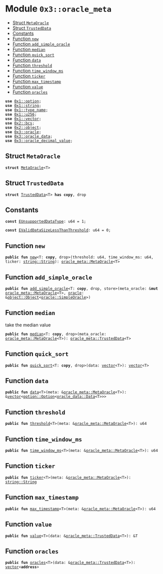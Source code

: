 
<a name="0x3_oracle_meta"></a>

# Module `0x3::oracle_meta`



-  [Struct `MetaOracle`](#0x3_oracle_meta_MetaOracle)
-  [Struct `TrustedData`](#0x3_oracle_meta_TrustedData)
-  [Constants](#@Constants_0)
-  [Function `new`](#0x3_oracle_meta_new)
-  [Function `add_simple_oracle`](#0x3_oracle_meta_add_simple_oracle)
-  [Function `median`](#0x3_oracle_meta_median)
-  [Function `quick_sort`](#0x3_oracle_meta_quick_sort)
-  [Function `data`](#0x3_oracle_meta_data)
-  [Function `threshold`](#0x3_oracle_meta_threshold)
-  [Function `time_window_ms`](#0x3_oracle_meta_time_window_ms)
-  [Function `ticker`](#0x3_oracle_meta_ticker)
-  [Function `max_timestamp`](#0x3_oracle_meta_max_timestamp)
-  [Function `value`](#0x3_oracle_meta_value)
-  [Function `oracles`](#0x3_oracle_meta_oracles)


<pre><code><b>use</b> <a href="">0x1::option</a>;
<b>use</b> <a href="">0x1::string</a>;
<b>use</b> <a href="">0x1::type_name</a>;
<b>use</b> <a href="">0x1::u256</a>;
<b>use</b> <a href="">0x1::vector</a>;
<b>use</b> <a href="">0x2::bcs</a>;
<b>use</b> <a href="">0x2::object</a>;
<b>use</b> <a href="oracle.md#0x3_oracle">0x3::oracle</a>;
<b>use</b> <a href="oracle_data.md#0x3_oracle_data">0x3::oracle_data</a>;
<b>use</b> <a href="oracle_decimal_value.md#0x3_oracle_decimal_value">0x3::oracle_decimal_value</a>;
</code></pre>



<a name="0x3_oracle_meta_MetaOracle"></a>

## Struct `MetaOracle`



<pre><code><b>struct</b> <a href="oracle_meta.md#0x3_oracle_meta_MetaOracle">MetaOracle</a>&lt;T&gt;
</code></pre>



<a name="0x3_oracle_meta_TrustedData"></a>

## Struct `TrustedData`



<pre><code><b>struct</b> <a href="oracle_meta.md#0x3_oracle_meta_TrustedData">TrustedData</a>&lt;T&gt; <b>has</b> <b>copy</b>, drop
</code></pre>



<a name="@Constants_0"></a>

## Constants


<a name="0x3_oracle_meta_EUnsupportedDataType"></a>



<pre><code><b>const</b> <a href="oracle_meta.md#0x3_oracle_meta_EUnsupportedDataType">EUnsupportedDataType</a>: u64 = 1;
</code></pre>



<a name="0x3_oracle_meta_EValidDataSizeLessThanThreshold"></a>



<pre><code><b>const</b> <a href="oracle_meta.md#0x3_oracle_meta_EValidDataSizeLessThanThreshold">EValidDataSizeLessThanThreshold</a>: u64 = 0;
</code></pre>



<a name="0x3_oracle_meta_new"></a>

## Function `new`



<pre><code><b>public</b> <b>fun</b> <a href="oracle_meta.md#0x3_oracle_meta_new">new</a>&lt;T: <b>copy</b>, drop&gt;(threshold: u64, time_window_ms: u64, ticker: <a href="_String">string::String</a>): <a href="oracle_meta.md#0x3_oracle_meta_MetaOracle">oracle_meta::MetaOracle</a>&lt;T&gt;
</code></pre>



<a name="0x3_oracle_meta_add_simple_oracle"></a>

## Function `add_simple_oracle`



<pre><code><b>public</b> <b>fun</b> <a href="oracle_meta.md#0x3_oracle_meta_add_simple_oracle">add_simple_oracle</a>&lt;T: <b>copy</b>, drop, store&gt;(meta_oracle: &<b>mut</b> <a href="oracle_meta.md#0x3_oracle_meta_MetaOracle">oracle_meta::MetaOracle</a>&lt;T&gt;, <a href="oracle.md#0x3_oracle">oracle</a>: &<a href="_Object">object::Object</a>&lt;<a href="oracle.md#0x3_oracle_SimpleOracle">oracle::SimpleOracle</a>&gt;)
</code></pre>



<a name="0x3_oracle_meta_median"></a>

## Function `median`

take the median value


<pre><code><b>public</b> <b>fun</b> <a href="oracle_meta.md#0x3_oracle_meta_median">median</a>&lt;T: <b>copy</b>, drop&gt;(meta_oracle: <a href="oracle_meta.md#0x3_oracle_meta_MetaOracle">oracle_meta::MetaOracle</a>&lt;T&gt;): <a href="oracle_meta.md#0x3_oracle_meta_TrustedData">oracle_meta::TrustedData</a>&lt;T&gt;
</code></pre>



<a name="0x3_oracle_meta_quick_sort"></a>

## Function `quick_sort`



<pre><code><b>public</b> <b>fun</b> <a href="oracle_meta.md#0x3_oracle_meta_quick_sort">quick_sort</a>&lt;T: <b>copy</b>, drop&gt;(data: <a href="">vector</a>&lt;T&gt;): <a href="">vector</a>&lt;T&gt;
</code></pre>



<a name="0x3_oracle_meta_data"></a>

## Function `data`



<pre><code><b>public</b> <b>fun</b> <a href="oracle_meta.md#0x3_oracle_meta_data">data</a>&lt;T&gt;(meta: &<a href="oracle_meta.md#0x3_oracle_meta_MetaOracle">oracle_meta::MetaOracle</a>&lt;T&gt;): &<a href="">vector</a>&lt;<a href="_Option">option::Option</a>&lt;<a href="oracle_data.md#0x3_oracle_data_Data">oracle_data::Data</a>&lt;T&gt;&gt;&gt;
</code></pre>



<a name="0x3_oracle_meta_threshold"></a>

## Function `threshold`



<pre><code><b>public</b> <b>fun</b> <a href="oracle_meta.md#0x3_oracle_meta_threshold">threshold</a>&lt;T&gt;(meta: &<a href="oracle_meta.md#0x3_oracle_meta_MetaOracle">oracle_meta::MetaOracle</a>&lt;T&gt;): u64
</code></pre>



<a name="0x3_oracle_meta_time_window_ms"></a>

## Function `time_window_ms`



<pre><code><b>public</b> <b>fun</b> <a href="oracle_meta.md#0x3_oracle_meta_time_window_ms">time_window_ms</a>&lt;T&gt;(meta: &<a href="oracle_meta.md#0x3_oracle_meta_MetaOracle">oracle_meta::MetaOracle</a>&lt;T&gt;): u64
</code></pre>



<a name="0x3_oracle_meta_ticker"></a>

## Function `ticker`



<pre><code><b>public</b> <b>fun</b> <a href="oracle_meta.md#0x3_oracle_meta_ticker">ticker</a>&lt;T&gt;(meta: &<a href="oracle_meta.md#0x3_oracle_meta_MetaOracle">oracle_meta::MetaOracle</a>&lt;T&gt;): <a href="_String">string::String</a>
</code></pre>



<a name="0x3_oracle_meta_max_timestamp"></a>

## Function `max_timestamp`



<pre><code><b>public</b> <b>fun</b> <a href="oracle_meta.md#0x3_oracle_meta_max_timestamp">max_timestamp</a>&lt;T&gt;(meta: &<a href="oracle_meta.md#0x3_oracle_meta_MetaOracle">oracle_meta::MetaOracle</a>&lt;T&gt;): u64
</code></pre>



<a name="0x3_oracle_meta_value"></a>

## Function `value`



<pre><code><b>public</b> <b>fun</b> <a href="oracle_meta.md#0x3_oracle_meta_value">value</a>&lt;T&gt;(data: &<a href="oracle_meta.md#0x3_oracle_meta_TrustedData">oracle_meta::TrustedData</a>&lt;T&gt;): &T
</code></pre>



<a name="0x3_oracle_meta_oracles"></a>

## Function `oracles`



<pre><code><b>public</b> <b>fun</b> <a href="oracle_meta.md#0x3_oracle_meta_oracles">oracles</a>&lt;T&gt;(data: &<a href="oracle_meta.md#0x3_oracle_meta_TrustedData">oracle_meta::TrustedData</a>&lt;T&gt;): <a href="">vector</a>&lt;<b>address</b>&gt;
</code></pre>
